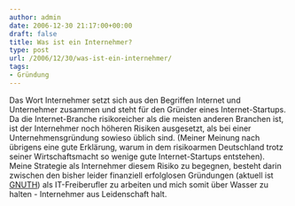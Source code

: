 ```yaml
---
author: admin
date: 2006-12-30 21:17:00+00:00
draft: false
title: Was ist ein Internehmer?
type: post
url: /2006/12/30/was-ist-ein-internehmer/
tags:
- Gründung
---
```


Das Wort Internehmer setzt sich aus den Begriffen Internet und Unternehmer zusammen und steht für den Gründer eines Internet-Startups.  
Da die Internet-Branche risikoreicher als die meisten anderen Branchen ist, ist der Internehmer noch höheren Risiken ausgesetzt, als bei einer Unternehmensgründung sowieso üblich sind. (Meiner Meinung nach übrigens eine gute Erklärung, warum in dem risikoarmen Deutschland trotz seiner Wirtschaftsmacht so wenige gute Internet-Startups entstehen).  
Meine Strategie als Internehmer diesem Risiko zu begegnen, besteht darin zwischen den bisher leider finanziell erfolglosen Gründungen (aktuell ist [GNUTH](http://www.gnuth.de/)) als IT-Freiberufler zu arbeiten und mich somit über Wasser zu halten - Internehmer aus Leidenschaft halt.

